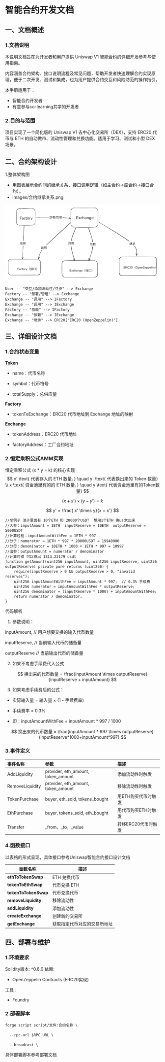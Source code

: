 # 智能合约开发文档

## 一、文档概述

### 1.文档说明

本说明文档旨在为开发者和用户提供 Uniswap V1 智能合约的详细开发参考与使用指南。

内容涵盖合约架构、接口说明流程及常见问题，帮助开发者快速理解合约实现原理，便于二次开发、测试和集成，也为用户提供合约交互和风险防范的操作指引。

本手册适用于：

- 智能合约开发者
- 有意参与co-learning共学的开发者

### 2.目的与范围

项目实现了一个简化版的 Uniswap V1 去中心化交易所（DEX），支持 ERC20 代币与 ETH 的自动做市、流动性管理和兑换功能。适用于学习、测试和小型 DEX 场景。

## 二、合约架构设计

1.整体架构图

- 用图表展示合约间的继承关系、接口调用逻辑（如主合约→库合约→接口合约）。
- images/合约继承关系.png

![合约继承关系](images/合约继承关系.png)

    User -- "交互/添加流动性/兑换" --> Exchange
    Factory -- "部署/管理" --> Exchange
    Exchange -- "调用" --> IFactory
    Exchange -- "调用" --> IExchange
    Factory -- "依赖" --> IFactory
    Exchange -- "依赖" --> IExchange
    Exchange -- "继承" --> ERC20["ERC20 (OpenZeppelin)"]

## 三、详细设计文档

### 1.合约状态变量

**Token**

- name：代币名称

- symbol：代币符号

- totalSupply：总供应量

**Factory**

- tokenToExchange：ERC20 代币地址到 Exchange 地址的映射

**Exchange**

- tokenAddress：ERC20 代币地址

- factoryAddress：工厂合约地址

### 2.**恒定乘积公式AMM实现**

恒定乘积公式 (x * y = k) 的核心实现
$$
x' \text{ 代表存入的 ETH 数量，} \quad y' \text{ 代表换出来的 Token 数量} \\ x \text{ 资金池里有的的 ETH 数量，} \quad y \text{ 代表资金池里有的Token数量}
$$

$$
(x +  x') \times (y -  y') = k
$$

$$
y' = \frac{ x' \times y}{x +  x'}
$$

```solidity
//举例子 池子里面有 10个ETH 和 20000个USDT  想用1个ETH 换usdt出来
//入参：inputAmount = 1ETH  inputReserve = 10ETH  outputReserve = 5000USDT
//计算过程：inputAmountWithFee = 1ETH * 997
//分子：numerator = 1ETH * 997 * 20000USDT = 19940000
//分母：denominator = 10ETH * 1000 + 1ETH * 997 = 10997
//出参：outputAmount = numerator / denominator 
//计算可得 可以换出 1813.22179 usdt
function getAmount(uint256 inputAmount, uint256 inputReserve, uint256 outputReserve) private pure returns (uint256) {
    require(inputReserve > 0 && outputReserve > 0, "invalid reserves");
    uint256 inputAmountWithFee = inputAmount * 997;  // 0.3% 手续费
    uint256 numerator = inputAmountWithFee * outputReserve;
    uint256 denominator = (inputReserve * 1000) + inputAmountWithFee;
    return numerator / denominator;
}
```

代码解析

1. 参数说明：

inputAmount,   // 用户想要交换的输入代币数量

inputReserve,  // 当前输入代币的储备量

outputReserve  // 当前输出代币的储备量

2. 如果不考虑手续费代入公式

$$
换出来的代币数量 = \frac{inputAmount \times outputReserve}{inputReserve + inputAmount}
$$

3. 如果考虑手续费后的公式：

- 实际输入量 = 输入量 × (1 - 手续费率)

- 手续费率 = 0.3%

- 即：inputAmountWithFee = inputAmount * 997 / 1000

$$
换出来的代币数量 = \frac{inputAmount * 997 \times outputReserve}{inputReserve*1000+inputAmount*997}
$$



### 3.事件定义

| 事件名称        | 参数                               | 描述                |
| :-------------- | :--------------------------------- | :------------------ |
| AddLiquidity    | provider, eth_amount, token_amount | 添加流动性时触发    |
| RemoveLiquidity | provider, eth_amount, token_amount | 移除流动性时触发    |
| TokenPurchase   | buyer, eth_sold, tokens_bought     | 用ETH购买代币时触发 |
| EthPurchase     | buyer, tokens_sold, eth_bought     | 用代币购买ETH时触发 |
| Transfer        | _from，_to，_value                 | 转移ERC20代币时触发 |

### **4.函数接口**

以表格的形式呈现，具体接口参考Uniswap智能合约接口设计文档

| **函数名称**         | **描述**                     |
| -------------------- | ---------------------------- |
| **ethToTokenSwap**   | ETH 兑换代币                 |
| **tokenToEthSwap**   | 代币兑换 ETH                 |
| **tokenToTokenSwap** | 代币兑换代币                 |
| **removeLiquidity**  | 移除流动性                   |
| **addLiquidity**     | 添加流动性                   |
| **createExchange**   | 创建新的交易所               |
| **getExchange**      | 获取指定代币对应的交易所地址 |



## **四、部署与维护**

### **1.环境要求**

Solidity版本: ^0.8.0
依赖:

* OpenZeppelin Contracts (ERC20实现)

工具：

* Foundry

### **2.部署脚本**

```
forge script script/文件:合约名称 \

  --rpc-url $RPC_URL \

  --broadcast \
```

具体部署脚本参考部署文档